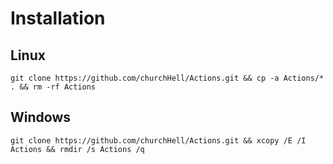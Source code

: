 # Installation
## Linux
```
git clone https://github.com/churchHell/Actions.git && cp -a Actions/* . && rm -rf Actions
```
## Windows
```
git clone https://github.com/churchHell/Actions.git && xcopy /E /I Actions && rmdir /s Actions /q
```
